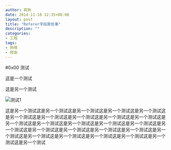 ```yaml
---
author: 宾狗
date: 2014-11-18 12:35+08:00
layout: post
title: "Referer字段那些事"
description: ""
categories:
- 工程
tags:
- 网络
- 爬虫
---
```

#0x00 测试

<script src="/assets/js/RefererKiller.js"></script>

这是一个测试

<span id="noreferer">
</span>

<script>
document.getElementById('noreferer').innerHTML = ReferrerKiller.imageHtml('http://a.hiphotos.baidu.com/ting/pic/item/3bf33a87e950352aa210e8635043fbf2b2118b6c.jpg');
</script>


这是另一个测试

![测试1](http://a.hiphotos.baidu.com/ting/pic/item/cdbf6c81800a19d8f33dea0031fa828ba61e46fc.jpg)


这是另一个测试这是另一个测试这是另一个测试这是另一个测试这是另一个测试这是另一个测试这是另一个测试这是另一个测试这是另一个测试这是另一个测试这是另一个测试这是另一个测试这是另一个测试这是另一个测试这是另一个测试这是另一个测试这是另一个测试这是另一个测试这是另一个测试这是另一个测试这是另一个测试这是另一个测试这是另一个测试这是另一个测试这是另一个测试这是另一个测试这是另一个测试
